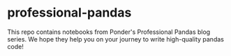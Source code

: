 # professional-pandas

This repo contains notebooks from Ponder's Professional Pandas blog series. We hope they help you on your journey to write high-quality pandas code!
